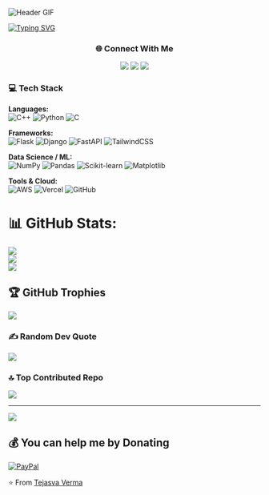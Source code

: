 ![Header GIF](https://64.media.tumblr.com/cad6d25d7e859f91d586bc08b93d0680/6138c75039bd424c-a7/s500x750/2596a82fa0e62ef42a8ab29668be6da4d9d3fb28.gif)

[![Typing SVG](https://readme-typing-svg.demolab.com?font=Fira+Code&pause=400&color=E42FA1&width=435&lines=Hey+!+%2C+I'm+Tejasva+Verma+;Python+Dev;exploring+backend+)](https://git.io/typing-svg)


<h3 align="center">🌐 Connect With Me</h3>
<p align="center">
  <a href="https://instagram.com/__tejasverma"><img src="https://skillicons.dev/icons?i=instagram" /></a>
  <a href="https://linkedin.com/in/tejasva-verma-42193428b"><img src="https://skillicons.dev/icons?i=linkedin" /></a>
  <a href="mailto:artisttejasvaverma@gmail.com"><img src="https://skillicons.dev/icons?i=gmail" /></a>
</p>


### 💻 Tech Stack

**Languages:**  
![C++](https://img.shields.io/badge/C++-00599C?style=for-the-badge&logo=cplusplus&logoColor=white)
![Python](https://img.shields.io/badge/Python-3670A0?style=for-the-badge&logo=python&logoColor=ffdd54)
![C](https://img.shields.io/badge/C-00599C?style=for-the-badge&logo=c&logoColor=white)

**Frameworks:**  
![Flask](https://img.shields.io/badge/Flask-000?style=for-the-badge&logo=flask&logoColor=white)
![Django](https://img.shields.io/badge/Django-092E20?style=for-the-badge&logo=django&logoColor=white)
![FastAPI](https://img.shields.io/badge/FastAPI-005571?style=for-the-badge&logo=fastapi)
![TailwindCSS](https://img.shields.io/badge/TailwindCSS-38B2AC?style=for-the-badge&logo=tailwind-css&logoColor=white)

**Data Science / ML:**  
![NumPy](https://img.shields.io/badge/Numpy-013243?style=for-the-badge&logo=numpy&logoColor=white)
![Pandas](https://img.shields.io/badge/Pandas-150458?style=for-the-badge&logo=pandas&logoColor=white)
![Scikit-learn](https://img.shields.io/badge/Scikit--learn-F7931E?style=for-the-badge&logo=scikit-learn&logoColor=white)
![Matplotlib](https://img.shields.io/badge/Matplotlib-ffffff?style=for-the-badge&logo=Matplotlib&logoColor=black)

**Tools & Cloud:**  
![AWS](https://img.shields.io/badge/AWS-FF9900?style=for-the-badge&logo=amazon-aws&logoColor=white)
![Vercel](https://img.shields.io/badge/Vercel-000?style=for-the-badge&logo=vercel&logoColor=white)
![GitHub](https://img.shields.io/badge/GitHub-181717?style=for-the-badge&logo=github&logoColor=white)

# 📊 GitHub Stats:
![](https://github-readme-stats.vercel.app/api?username=expeditive&theme=neon&hide_border=false&include_all_commits=true&count_private=true)<br/>
![](https://nirzak-streak-stats.vercel.app/?user=expeditive&theme=neon&hide_border=false)<br/>
![](https://github-readme-stats.vercel.app/api/top-langs/?username=expeditive&theme=neon&hide_border=false&include_all_commits=true&count_private=true&layout=compact)

## 🏆 GitHub Trophies
![](https://github-profile-trophy.vercel.app/?username=expeditive&theme=neon&no-frame=false&no-bg=true&margin-w=4)

### ✍️ Random Dev Quote
![](https://quotes-github-readme.vercel.app/api?type=vetical&theme=radical)

### 🔝 Top Contributed Repo
![](https://github-contributor-stats.vercel.app/api?username=expeditive&limit=5&theme=dark&combine_all_yearly_contributions=true)

---
[![](https://visitcount.itsvg.in/api?id=expeditive&icon=2&color=10)](https://visitcount.itsvg.in)

  ## 💰 You can help me by Donating
  [![PayPal](https://img.shields.io/badge/PayPal-00457C?style=for-the-badge&logo=paypal&logoColor=white)](https://paypal.me/@dopaxy) 

  ⭐️ From [Tejasva Verma](https://github.com/expeditive)



